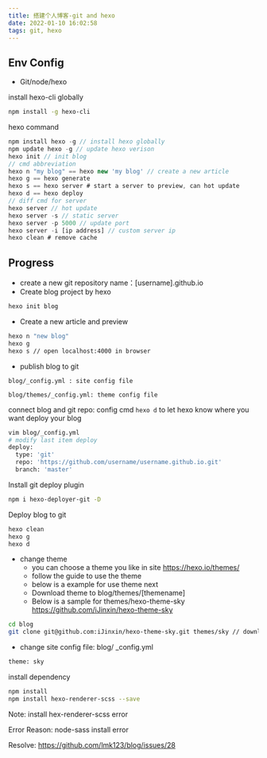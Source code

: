 ```yaml
---
title: 搭建个人博客-git and hexo
date: 2022-01-10 16:02:58
tags: git, hexo
---
```


## Env Config

- Git/node/hexo

install hexo-cli globally

```bash
npm install -g hexo-cli
```

hexo command

```javascript
npm install hexo -g // install hexo globally
npm update hexo -g // update hexo verison
hexo init // init blog
// cmd abbreviation 
hexo n "my blog" == hexo new 'my blog' // create a new article
hexo g == hexo generate
hexo s == hexo server # start a server to preview, can hot update
hexo d == hexo deploy
// diff cmd for server
hexo server // hot update
hexo server -s // static server
hexo server -p 5000 // update port 
hexo server -i [ip address] // custom server ip
hexo clean # remove cache
```

## Progress

- create a new git repository  name：[username].github.io
- Create blog project by hexo

```bash
hexo init blog
```

- Create a new article and preview

```bash
hexo n "new blog"
hexo g
hexo s // open localhost:4000 in browser
```

- publish blog to git 

```blog/_config.yml : site config file```

```blog/themes/_config.yml: theme config file```

connect blog and git repo: config cmd ```hexo d``` to let hexo know where you want deploy your blog

```bash
vim blog/_config.yml
# modify last item deploy
deploy:
  type: 'git'
  repo: 'https://github.com/username/username.github.io.git'
  branch: 'master'
```

Install git deploy plugin

```bash
npm i hexo-deployer-git -D
```

Deploy blog to git

```bash
hexo clean
hexo g
hexo d
```

- change theme
  - you can choose a theme you like in site https://hexo.io/themes/
  - follow the guide to use the theme
  - below is a example for use theme next
  - Download theme to blog/themes/[themename]
  - Below is a sample for themes/hexo-theme-sky https://github.com/iJinxin/hexo-theme-sky

```bash
cd blog
git clone git@github.com:iJinxin/hexo-theme-sky.git themes/sky // download hexo-theme-sky to blog/themes/sky/
```

- change site config file: blog/ _config.yml

```bash
theme: sky
```

install dependency

```bash
npm install
npm install hexo-renderer-scss --save 
```

Note: install hex-renderer-scss error

Error Reason: node-sass install error

Resolve: https://github.com/lmk123/blog/issues/28
